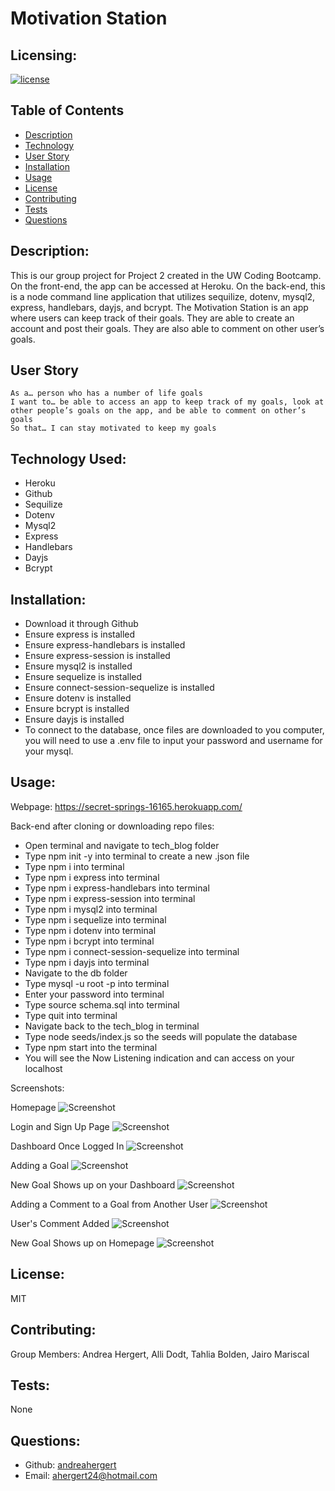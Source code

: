 # Motivation Station

## Licensing:
[![license](https://img.shields.io/badge/license-MIT-blue)](https://shields.io)

## Table of Contents 
- [Description](#description)
- [Technology](#technology)
- [User Story](#user)
- [Installation](#installation)
- [Usage](#usage)
- [License](#license)
- [Contributing](#contributing)
- [Tests](#tests)
- [Questions](#questions)

## Description:
This is our group project for Project 2 created in the UW Coding Bootcamp. On the front-end, the app can be accessed at Heroku.  On the back-end, this is a node command line application that utilizes sequilize, dotenv, mysql2, express, handlebars, dayjs, and bcrypt.  The Motivation Station is an app where users can keep track of their goals.  They are able to create an account and post their goals.  They are also able to comment on other user’s goals.  

## User Story 
	As a… person who has a number of life goals
	I want to… be able to access an app to keep track of my goals, look at other people’s goals on the app, and be able to comment on other’s goals
	So that… I can stay motivated to keep my goals


## Technology Used:
- Heroku
- Github
- Sequilize
- Dotenv
- Mysql2
- Express
- Handlebars
- Dayjs
- Bcrypt


## Installation:
- Download it through Github
- Ensure express is installed
- Ensure express-handlebars is installed
- Ensure express-session is installed
- Ensure mysql2 is installed
- Ensure sequelize is installed
- Ensure connect-session-sequelize is installed
- Ensure dotenv is installed
- Ensure bcrypt is installed
- Ensure dayjs is installed
- To connect to the database, once files are downloaded to you computer, you will need to use a .env file to input your password and username for your mysql.

## Usage:

Webpage: https://secret-springs-16165.herokuapp.com/

Back-end after cloning or downloading repo files:
- Open terminal and navigate to tech_blog folder
- Type npm init -y into terminal to create a new .json file
- Type npm i into terminal
- Type npm i express into terminal
- Type npm i express-handlebars into terminal
- Type npm i express-session into terminal
- Type npm i mysql2 into terminal
- Type npm i sequelize into terminal
- Type npm i dotenv into terminal
- Type npm i bcrypt into terminal
- Type npm i connect-session-sequelize into terminal
- Type npm i dayjs into terminal
- Navigate to the db folder
- Type mysql -u root -p into terminal
- Enter your password into terminal
- Type source schema.sql into terminal
- Type quit into terminal
- Navigate back to the tech_blog in terminal
- Type node seeds/index.js so the seeds will populate the database
- Type npm start into the terminal
- You will see the Now Listening indication and can access on your localhost


Screenshots:

Homepage
![Screenshot](assets/img/screenshot1.png)


Login and Sign Up Page
![Screenshot](assets/img/screenshot2.png)


Dashboard Once Logged In
![Screenshot](assets/img/screenshot3.png)


Adding a Goal
![Screenshot](assets/img/screenshot4.png)


New Goal Shows up on your Dashboard
![Screenshot](assets/img/screenshot5.png)


Adding a Comment to a Goal from Another User
![Screenshot](assets/img/screenshot6.png)


User's Comment Added
![Screenshot](assets/img/screenshot7.png)


New Goal Shows up on Homepage
![Screenshot](assets/img/screenshot8.png)



## License:
MIT

## Contributing:
Group Members:
Andrea Hergert,
Alli Dodt,
Tahlia Bolden,
Jairo Mariscal

## Tests:
None

## Questions:
- Github: [andreahergert](https://github.com/andreahergert)
- Email: ahergert24@hotmail.com 